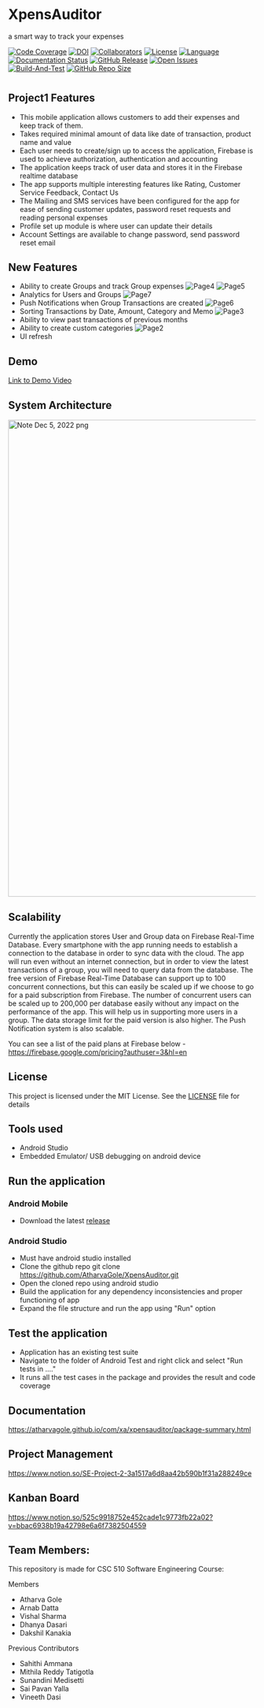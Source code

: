 # XpensAuditor
a smart way to track your expenses

[![Code Coverage](https://codecov.io/gh/AtharvaGole/XpensAuditor/branch/main/graphs/badge.svg)](https://codecov.io/gh/AtharvaGole/XpensAuditor/branch/main)
[![DOI](https://zenodo.org/badge/DOI/10.5281/zenodo.7402784.svg)](https://doi.org/10.5281/zenodo.7402784)
[![Collaborators](https://img.shields.io/badge/Collaborators-10-orange.svg?style=flat)](https://github.com/AtharvaGole/XpensAuditor/graphs/contributors)
[![License](https://img.shields.io/badge/License-MIT-purple.svg?style=flat)](https://github.com/AtharvaGole/XpensAuditor/blob/main/LICENSE)
[![Language](https://img.shields.io/badge/Language-Java-blue.svg?style=flat)](https://github.com/AtharvaGole/XpensAuditor/search?l=java)
[![Documentation Status](https://readthedocs.org/projects/ansicolortags/badge/?version=latest)](https://github.com/AtharvaGole/XpensAuditor/blob/main/README.md)
[![GitHub Release](https://img.shields.io/github/release/AtharvaGole/XpensAuditor.svg)](https://github.com/AtharvaGole/XpensAuditor/releases)
[![Open Issues](https://img.shields.io/github/issues/AtharvaGole/XpensAuditor)](https://github.com/AtharvaGole/XpensAuditor/issues)
[![Build-And-Test](https://github.com/AtharvaGole/XpensAuditor/actions/workflows/android.yml/badge.svg)](https://github.com/AtharvaGole/XpensAuditor/actions/workflows/android.yml)
[![GitHub Repo Size](https://img.shields.io/github/repo-size/AtharvaGole/XpensAuditor.svg)](https://img.shields.io/github/repo-size/AtharvaGole/XpensAuditor.svg)

#

 ## Project1 Features
 
 - This mobile application allows customers to add their expenses and keep track of them. 
 - Takes required minimal amount of data like date of transaction, product name and value
 - Each user needs to create/sign up to access the application, Firebase is used to achieve authorization, authentication and accounting
 - The application keeps track of user data and stores it in the Firebase realtime database
 - The app supports multiple interesting features like Rating, Customer Service Feedback, Contact Us
 - The Mailing and SMS services have been configured for the app for ease of sending customer updates, password reset requests and reading personal expenses 
 - Profile set up module is where user can update their details 
 - Account Settings are available to change password, send password reset email
 
 ## New Features
 
 - Ability to create Groups and track Group expenses
  ![Page4](https://user-images.githubusercontent.com/44353511/205784651-950673a8-49c8-47e9-bbe8-96546964af48.png)
  ![Page5](https://user-images.githubusercontent.com/44353511/205784767-19919eba-3f74-42db-8618-59415223c424.png)
 - Analytics for Users and Groups
  ![Page7](https://user-images.githubusercontent.com/44353511/205784840-12bac317-eb2b-4d14-b388-40b35326b386.png)
 - Push Notifications when Group Transactions are created
  ![Page6](https://user-images.githubusercontent.com/44353511/205784815-2160e6ed-2cf8-4c31-941b-8d1ff74f4066.png)
 - Sorting Transactions by Date, Amount, Category and Memo
  ![Page3](https://user-images.githubusercontent.com/44353511/205784539-4f16c5d7-0993-4a69-947a-6c00952179fe.png)
 - Ability to view past transactions of previous months
 - Ability to create custom categories
  ![Page2](https://user-images.githubusercontent.com/44353511/205784340-ad0c2668-3fbc-4aa5-9f15-4e06563987cb.png)
 - UI refresh
 

## Demo

[Link to Demo Video](https://drive.google.com/file/d/1uOYYxBSlLLNwlBKz2-shEShyU4YVj-L6/view?usp=sharing)
## System Architecture
<img width="968" alt="Note Dec 5, 2022 png" src="https://user-images.githubusercontent.com/44353511/205783646-0a733c40-00b9-46a8-ab2c-9285e138088d.png">

## Scalability
Currently the application stores User and Group data on Firebase Real-Time Database. Every smartphone with the app running needs to establish a connection to the database in order to sync data with the cloud. The app will run even without an internet connection, but in order to view the latest transactions of a group, you will need to query data from the database. The free version of Firebase Real-Time Database can support up to 100 concurrent connections, but this can easily be scaled up if we choose to go for a paid subscription from Firebase. The number of concurrent users can be scaled up to 200,000 per database easily without any impact on the performance of the app. This will help us in supporting more users in a group. The data storage limit for the paid version is also higher. The Push Notification system is also scalable.

You can see a list of the paid plans at Firebase below - https://firebase.google.com/pricing?authuser=3&hl=en 

## License

 This project is licensed under the MIT License. See the [LICENSE](https://github.com/AtharvaGole/XpensAuditor/blob/main/LICENSE) file for details
 
## Tools used

- Android Studio
- Embedded Emulator/ USB debugging on android device

## Run the application
### Android Mobile
 - Download the latest [release](https://github.com/AtharvaGole/XpensAuditor/releases/tag/Release-3) 
 
### Android Studio
 - Must have android studio installed
 - Clone the github repo
   git clone https://github.com/AtharvaGole/XpensAuditor.git
 - Open the cloned repo using android studio
 - Build the application for any dependency inconsistencies and proper functioning of app
 - Expand the file structure and run the app using "Run" option
 
## Test the application

 - Application has an existing test suite
 - Navigate to the folder of Android Test and right click and select "Run tests in ...."
 - It runs all the test cases in the package and provides the result and code coverage

## Documentation
https://atharvagole.github.io/com/xa/xpensauditor/package-summary.html

## Project Management
https://www.notion.so/SE-Project-2-3a1517a6d8aa42b590b1f31a288249ce

## Kanban Board
https://www.notion.so/525c9918752e452cade1c9773fb22a02?v=bbac6938b19a42798e6a6f7382504559
 
## Team Members:

This repository is made for CSC 510 Software Engineering Course:

Members
 - Atharva Gole
 - Arnab Datta
 - Vishal Sharma
 - Dhanya Dasari
 - Dakshil Kanakia

Previous Contributors
 - Sahithi Ammana
 - Mithila Reddy Tatigotla
 - Sunandini Medisetti
 - Sai Pavan Yalla
 - Vineeth Dasi

